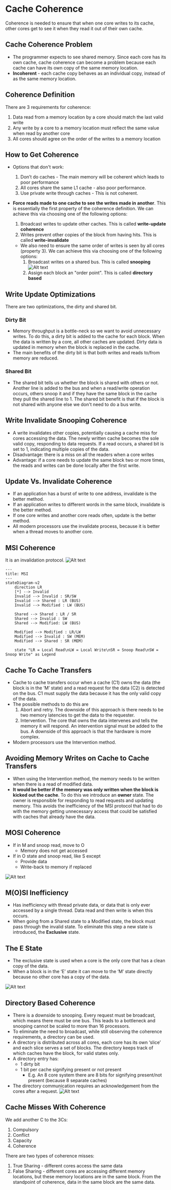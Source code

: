 # Cache Coherence

Coherence is needed to ensure that when one core writes to its cache, other cores get to see it when they read it out of their own cache.

## Cache Coherence Problem

- The programmer expects to see shared memory. Since each core has its own cache, cache coherence can become a problem because each cache can have its own copy of the same memory location.
- **Incoherent** - each cache copy behaves as an individual copy, instead of as the same memory location.

## Coherence Definition

There are 3 requirements for coherence:

  1. Data read from a memory location by a core should match the last valid write
  2. Any write by a core to a memory location must reflect the same value when read by another core
  3. All cores should agree on the order of the writes to a memory location

## How to Get Coherence

- Options that don't work:
  1. Don’t do caches - The main memory will be coherent which leads to poor performance
  2. All cores share the same L1 cache - also poor performance.
  3. Use private write through caches - This is not coherent.

- **Force reads made to one cache to see the writes made in another**. This is essentially the first property of the coherence definition. We can achieve this via choosing one of the following options:
     1. Broadcast writes to update other caches. This is called **write-update coherence**
     2. Writes prevent other copies of the block from having hits. This is called **write-invalidate**
  - We also need to ensure the same order of writes is seen by all cores (property 3). We can achieve this via choosing one of the following options:
    1. Broadcast writes on a shared bus. This is called **snooping**
        ![Alt text](image-6.png)
    2. Assign each block an "order point". This is called **directory based**

## Write Update Optimizations

There are two optimizations, the dirty and shared bit.

### Dirty Bit

- Memory throughput is a bottle-neck so we want to avoid unnecessary writes. To do this, a dirty bit is added to the cache for each block. When the data is written by a core, all other caches are updated. Dirty data is updated in memory when the block is replaced in the cache.
- The main benefits of the dirty bit is that both writes and reads to/from memory are reduced.

### Shared Bit

- The shared bit tells us whether the block is shared with others or not. Another line is added to the bus and when a read/write operation occurs, others snoop it and if they have the same block in the cache they pull the shared line to 1. The shared bit benefit is that if the block is not shared with anyone else we don't need to do a bus write.

## Write Invalidate Snooping Coherence

- A write invalidates other copies, potentially causing a cache miss for cores accessing the data. The newly written cache becomes the sole valid copy, responding to data requests. If a read occurs, a shared bit is set to 1, indicating multiple copies of the data.
- Disadvantage: there is a miss on all the readers when a core writes
- Advantage: if a core needs to update the same block two or more times, the reads and writes can be done locally after the first write.

## Update Vs. Invalidate Coherence

- If an application has a burst of write to one address, invalidate is the better method.
- If an application writes to different words in the same block, invalidate is the better method.
- If one core writes and another core reads often, update is the better method.
- All modern processors use the invalidate process, because it is better when a thread moves to another core.

## MSI Coherence

It is an invalidation protocol.
![Alt text](image-7.png)

```mermaid
---
title: MSI
---
stateDiagram-v2
    direction LR
    [*] --> Invalid
    Invalid --> Invalid : SR/SW
    Invalid --> Shared : LR (BUS)
    Invalid --> Modified : LW (BUS)

    Shared --> Shared : LR / SR
    Shared --> Invalid : SW
    Shared --> Modified: LW (BUS)

    Modified --> Modified : LR/LW
    Modified --> Invalid : SW (MEM)
    Modified --> Shared : SR (MEM)

    state "LR = Local Read\nLW = Local Write\nSR = Snoop Read\nSW = Snoop Write" as Legend
```

## Cache To Cache Transfers

- Cache to cache transfers occur when a cache (C1) owns the data (the block is in the ‘M’ state) and a read request for the data (C2) is detected on the bus. C1 must supply the data because it has the only valid copy of the data.
- The possible methods to do this are
  1. Abort and retry. The downside of this approach is there needs to be two memory latencies to get the data to the requester.
  2. Intervention. The core that owns the data intervenes and tells the memory it will respond. An intervention signal must be added to the bus. A downside of this approach is that the hardware is more complex.
- Modern processors use the Intervention method.

## Avoiding Memory Writes on Cache to Cache Transfers

- When using the Intervention method, the memory needs to be written when there is a read of modified data.
- **It would be better if the memory was only written when the block is kicked out the cache**. To do this we introduce an **owner** state. The owner is responsible for responding to read requests and updating memory. This avoids the inefficiency of the MSI protocol that had to do with the memory getting unnecessary access that could be satisfied with caches that already have the data.

## MOSI Coherence

- If in M and snoop read, move to O
  - Memory does not get accessed
- If in O state and snoop read, like S except
  - Provide data
  - Write-back to memory if replaced

![Alt text](image-8.png)

## M(O)SI Inefficiency

- Has inefficiency with thread private data, or data that is only ever accessed by a single thread. Data read and then write is when this occurs.
- When going from a Shared state to a Modified state, the block must pass through the invalid state. To eliminate this step a new state is introduced, the **Exclusive** state.

## The E State

- The exclusive state is used when a core is the only core that has a clean copy of the data.
- When a block is in the ‘E’ state it can move to the ‘M’ state directly because no other core has a copy of the data.

![Alt text](image-9.png)

## Directory Based Coherence

- There is a downside to snooping. Every request must be broadcast, which means there must be one bus. This leads to a bottleneck and snooping cannot be scaled to more than 16 processors.
- To eliminate the need to broadcast, while still observing the coherence requirements, a directory can be used.
- A directory is distributed across all cores, each core has its own ‘slice’ and each slice serves a set of blocks. The directory keeps track of which caches have the block, for valid states only.
- A directory entry has:
  - 1 dirty bit
  - 1 bit per cache signifying present or not present
    - E.g. An 8 core system there are 8 bits for signifying present/not present (because 8 separate caches)
- The directory communication requires an acknowledgement from the cores after a request.
![Alt text](image-10.png)

## Cache Misses With Coherence

We add another C to the 3Cs:

1. Compulsory
2. Conflict
3. Capacity
4. Coherence

There are two types of coherence misses:

1. True Sharing - different cores access the same data
2. False Sharing - different cores are accessing different memory locations, but these memory locations are in the same block. From the standpoint of coherence, data in the same block are the same data.
